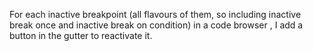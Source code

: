 For each inactive breakpoint (all flavours of them, so including inactive break once and inactive break on condition) in a code browser , I add a button in the gutter to reactivate it.